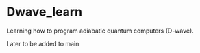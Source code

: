 # Dwave_learn
Learning how to program adiabatic quantum computers (D-wave).

Later to be added to main
